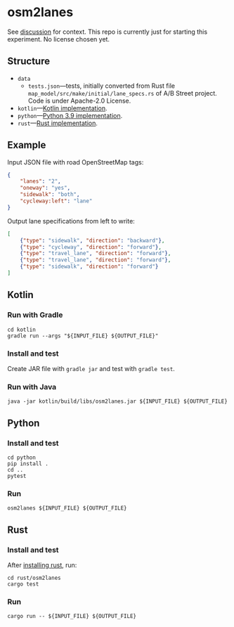 osm2lanes
=========

See [discussion](https://github.com/a-b-street/abstreet/discussions/789) for
context.  This repo is currently just for starting this experiment.  No license
chosen yet.

Structure
---------

  * `data`
    * `tests.json`—tests, initially converted from Rust file
      `map_model/src/make/initial/lane_specs.rs` of A/B Street project.  Code is
      under Apache-2.0 License.
  * `kotlin`—[Kotlin implementation](#kotlin).
  * `python`—[Python 3.9 implementation](#python).
  * `rust`—[Rust implementation](#rust).

Example
-------

Input JSON file with road OpenStreetMap tags:

```json
{
    "lanes": "2",
    "oneway": "yes",
    "sidewalk": "both",
    "cycleway:left": "lane"
}
```

Output lane specifications from left to write:

```json
[
    {"type": "sidewalk", "direction": "backward"},
    {"type": "cycleway", "direction": "forward"},
    {"type": "travel_lane", "direction": "forward"},
    {"type": "travel_lane", "direction": "forward"},
    {"type": "sidewalk", "direction": "forward"}
]
```

Kotlin
------

### Run with Gradle ###

```shell
cd kotlin
gradle run --args "${INPUT_FILE} ${OUTPUT_FILE}"
```

### Install and test ###

Create JAR file with `gradle jar` and test with `gradle test`.

### Run with Java ###

```shell
java -jar kotlin/build/libs/osm2lanes.jar ${INPUT_FILE} ${OUTPUT_FILE}
```

Python
------

### Install and test ###

```shell
cd python
pip install .
cd ..
pytest
```

### Run ###

```shell
osm2lanes ${INPUT_FILE} ${OUTPUT_FILE}
```

Rust
------

### Install and test ###

After [installing rust](https://www.rust-lang.org/tools/install), run:

```shell
cd rust/osm2lanes
cargo test
```

### Run ###

```shell
cargo run -- ${INPUT_FILE} ${OUTPUT_FILE}
```
